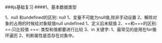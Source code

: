 ###js基础复习
####1、基本数据类型

 1、null 和undefined的区别:
    null
    1、变量不可能为null值,除非手动设置
    2、解除对象的占用的时候给对象赋值null
    undefined
    1、定义后未赋值
 2、==和===的区别:
    ==:只比较值
    ===: 类型和值都要进行比较
 3、in 关键字:
    1、最常见的是用在for循环遍历
    2、判断属性是否存在对象中。



